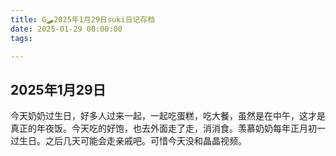 ```yaml
---
title: G🛹2025年1月29日suki日记存档
date: 2025-01-29 00:00:00
tags:

---
```


## 2025年1月29日

今天奶奶过生日，好多人过来一起，一起吃蛋糕，吃大餐，虽然是在中午，这才是真正的年夜饭。今天吃的好饱，也去外面走了走，消消食。羡慕奶奶每年正月初一过生日。之后几天可能会走亲戚吧。可惜今天没和晶晶视频。
